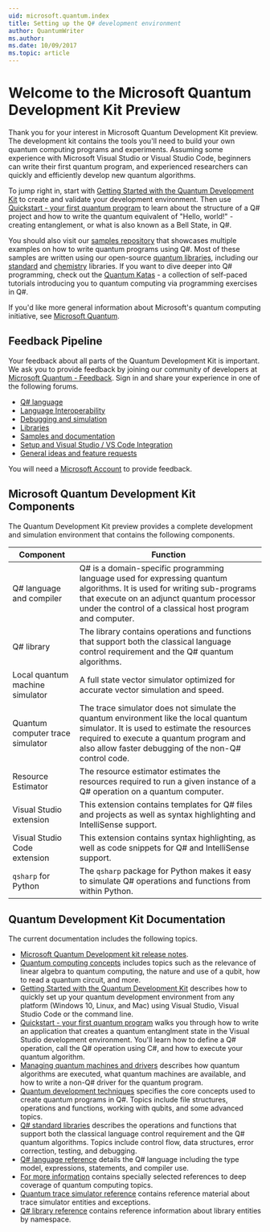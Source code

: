 ```yaml
---
uid: microsoft.quantum.index
title: Setting up the Q# development environment 
author: QuantumWriter
ms.author:  
ms.date: 10/09/2017
ms.topic: article
---
```


# Welcome to the Microsoft Quantum Development Kit Preview

Thank you for your interest in Microsoft Quantum Development Kit preview. The development kit contains the tools you'll need to build your own quantum computing programs and experiments. Assuming some experience with Microsoft Visual Studio or Visual Studio Code, beginners can write their first quantum program, and experienced researchers can quickly and efficiently develop new quantum algorithms.

To jump right in, start with [Getting Started with the Quantum Development Kit](xref:microsoft.quantum.install) to create and validate your development environment. Then use [Quickstart - your first quantum program](xref:microsoft.quantum.write-program) to learn about the structure of a Q# project and how to write the quantum equivalent of "Hello, world!" - creating entanglement, or what is also known as a Bell State, in Q#.

You should also visit our [samples repository](https://github.com/Microsoft/Quantum) that showcases multiple examples on how to write quantum programs using Q#. Most of these samples are written using our open-source [quantum libraries](https://github.com/Microsoft/QuantumLibraries), including our [standard](xref:microsoft.quantum.libraries.standard.intro) and [chemistry](xref:microsoft.quantum.chemistry.concepts.intro) libraries. If you want to dive deeper into Q# programming, check out the [Quantum Katas](https://github.com/Microsoft/QuantumKatas) - a collection of self-paced tutorials introducing you to quantum computing via programming exercises in Q#.

If you'd like more general information about Microsoft's quantum computing initiative, see [Microsoft Quantum](https://www.microsoft.com/en-us/quantum/).

## Feedback Pipeline

Your feedback about all parts of the Quantum Development Kit is important. We ask you to provide feedback by joining our community of developers at [Microsoft Quantum - Feedback](https://quantum.uservoice.com/). Sign in and share your experience in one of the following forums.

- [Q# language](https://quantum.uservoice.com/forums/906208-q-language)
- [Language Interoperability](https://quantum.uservoice.com/forums/910546-language-interoperability)
- [Debugging and simulation](https://quantum.uservoice.com/forums/906940-debugging-and-simulation)
- [Libraries](https://quantum.uservoice.com/forums/906952-libraries)
- [Samples and documentation](https://quantum.uservoice.com/forums/906946-samples-and-documentation)
- [Setup and Visual Studio / VS Code Integration](https://quantum.uservoice.com/forums/906943-setup-and-visual-studio-vs-code-integration)
- [General ideas and feature requests](https://quantum.uservoice.com/forums/906097-general-ideas-and-feature-requests)

You will need a [Microsoft Account](https://signup.live.com/) to provide feedback.

## Microsoft Quantum Development Kit Components

The Quantum Development Kit preview provides a complete development and simulation environment that contains the following components.

| Component | Function |
| --------- | -------- |
| Q# language and compiler | Q# is a domain-specific programming language used for expressing quantum algorithms. It is used for writing sub-programs that execute on an adjunct quantum processor under the control of a classical host program and computer. |
| Q# library | The library contains operations and functions that support both the classical language control requirement and the Q# quantum algorithms. |
| Local quantum machine simulator | A full state vector simulator optimized for accurate vector simulation and speed. |
| Quantum computer trace simulator | The trace simulator does not simulate the quantum environment like the local quantum simulator. It is used to estimate the resources required to execute a quantum program and also allow faster debugging of the non-Q# control code. |
| Resource Estimator | The resource estimator estimates the resources required to run a given instance of a Q# operation on a quantum computer. |
| Visual Studio extension | This extension contains templates for Q# files and projects as well as syntax highlighting and IntelliSense support. |
| Visual Studio Code extension | This extension contains syntax highlighting, as well as code snippets for Q# and IntelliSense support. |
| `qsharp` for Python | The `qsharp` package for Python makes it easy to simulate Q# operations and functions from within Python.  


## Quantum Development Kit Documentation

The current documentation includes the following topics.

* [Microsoft Quantum Development kit release notes](xref:microsoft.quantum.relnotes).
* [Quantum computing concepts](xref:microsoft.quantum.concepts.intro) includes topics such as the relevance of linear algebra to quantum computing, the nature and use of a qubit, how to read a quantum circuit, and more.
* [Getting Started with the Quantum Development Kit](xref:microsoft.quantum.install) describes how to quickly set up your quantum development environment from any platform (Windows 10, Linux, and Mac) using Visual Studio, Visual Studio Code or the command line.  
* [Quickstart - your first quantum program](xref:microsoft.quantum.write-program) walks you through how to write an application that creates a quantum entanglment state in the Visual Studio development environment. You'll learn how to define a Q# operation, call the Q# operation using C#, and how to execute your quantum algorithm.
* [Managing quantum machines and drivers](xref:microsoft.quantum.machines) describes how quantum algorithms are executed, what quantum machines are available, and how to write a non-Q# driver for the quantum program.
* [Quantum development techniques](xref:microsoft.quantum.techniques.intro) specifies the core concepts used to create quantum programs in Q#. Topics include file structures, operations and functions, working with qubits, and some advanced topics.
* [Q# standard libraries](xref:microsoft.quantum.libraries.standard.intro) describes the operations and functions that support both the classical language control requirement and the Q# quantum algorithms. Topics include control flow, data structures, error correction, testing, and debugging. 
* [Q# language reference](xref:microsoft.quantum.language.intro) details the Q# language including the type model, expressions, statements, and compiler use.
* [For more information](xref:microsoft.quantum.more-information) contains specially selected references to deep coverage of quantum computing topics.
* [Quantum trace simulator reference](https://docs.microsoft.com/dotnet/api/Microsoft.Quantum.Simulation.Simulators.QCTraceSimulators?branch=master&view=qsharp-preview) contains reference material about trace simulator entities and exceptions.
* [Q# library reference](xref:microsoft.quantum.standardlibsintro) contains reference information about library entities by namespace.
